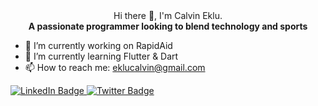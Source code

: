 <center> Hi there 👋, I'm Calvin Eklu. </center>

<center> <b>A passionate programmer looking to blend technology and sports</b> </center>

- 🔭 I’m currently working on RapidAid
- 🌱 I’m currently learning Flutter & Dart
- 📫 How to reach me: eklucalvin@gmail.com

<div id="badges">
  <a href="https://www.linkedin.com/in/calvin-eklu-700952369/">
    <img src="https://img.shields.io/badge/LinkedIn-blue?style=for-the-badge&logo=linkedin&logoColor=white" alt="LinkedIn Badge"/>
  </a>
  <!-- <a href="your-youtube-URL">
    <img src="https://img.shields.io/badge/YouTube-red?style=for-the-badge&logo=youtube&logoColor=white" alt="YouTube Badge"/>
  </a> -->
  <a href="https://x.com/ekmisornu">
    <img src="https://img.shields.io/badge/Twitter-blue?style=for-the-badge&logo=twitter&logoColor=white" alt="Twitter Badge"/>
  </a>
</div>

<!-- - 👯 I’m looking to collaborate on ...
- 🤔 I’m looking for help with ...
- 💬 Ask me about ...
- 😄 Pronouns: ...
- ⚡ Fun fact: ...
-->
